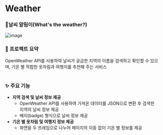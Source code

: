 # Weather
### 🧨날씨 알림이(What's the weather?)
![image](https://github.com/YoonBeomGeun/Weather/assets/145637270/744cb9ff-97cf-4bc3-ad9d-9b42c0883d9d)

### 📖 프로젝트 요약
OpenWeather API를 사용하여 날씨가 궁금한 지역의 이름을 검색하고 확인할 수 있으며,  기온 별 적합한 옷차림과 여행지를 추천해 주는 서비스
<br>
<br>
### ✨ 주요 기능

- **지역 검색 및 날씨 정보 제공**
    - OpenWeather API를 사용하여 가져온 데이터를 JSON으로 변환 후 검색한 지역의 날씨 정보 제공
    - 배지(badge) 형식으로 날씨 정보 제공
- **기온 별 옷차림 및 여행지 정보 제공**
    - 화면을 두 프레임으로 나누어 페이지의 이동 없이 기온 별 정보를 제공
